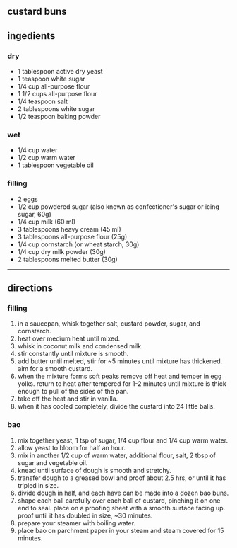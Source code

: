 ## custard buns

## ingedients

### dry

- 1 tablespoon active dry yeast
- 1 teaspoon white sugar
- 1/4 cup all-purpose flour
- 1 1/2 cups all-purpose flour
- 1/4 teaspoon salt
- 2 tablespoons white sugar
- 1/2 teaspoon baking powder

### wet

- 1/4 cup water
- 1/2 cup warm water
- 1 tablespoon vegetable oil

### filling

- 2 eggs
- 1/2 cup powdered sugar (also known as confectioner's sugar or icing sugar, 60g)
- 1/4 cup milk (60 ml)
- 3 tablespoons heavy cream (45 ml)
- 3 tablespoons all-purpose flour (25g)
- 1/4 cup cornstarch (or wheat starch, 30g)
- 1/4 cup dry milk powder (30g)
- 2 tablespoons melted butter (30g)

---

## directions

### filling

1. in a saucepan, whisk together salt, custard powder, sugar, and cornstarch.
1. heat over medium heat until mixed.
1. whisk in coconut milk and condensed milk.
1. stir constantly until mixture is smooth.
1. add butter until melted, stir for ~5 minutes until mixture has thickened. aim for a smooth custard.
1. when the mixture forms soft peaks remove off heat and temper in egg yolks. return to heat after tempered for 1-2 minutes until mixture is thick enough to pull of the sides of the pan.
1. take off the heat and stir in vanilla.
1. when it has cooled completely, divide the custard into 24 little balls.

### bao

1. mix together yeast, 1 tsp of sugar, 1/4 cup flour and 1/4 cup warm water.
1. allow yeast to bloom for half an hour.
1. mix in another 1/2 cup of warm water, additional flour, salt, 2 tbsp of sugar and vegetable oil.
1. knead until surface of dough is smooth and stretchy.
1. transfer dough to a greased bowl and proof about 2.5 hrs, or until it has tripled in size.
1. divide dough in half, and each have can be made into a dozen bao buns.
1. shape each ball carefully over each ball of custard, pinching it on one end to seal. place on a proofing sheet with a smooth surface facing up. proof until it has doubled in size, ~30 minutes.
1. prepare your steamer with boiling water.
1. place bao on parchment paper in your steam and steam covered for 15 minutes.
